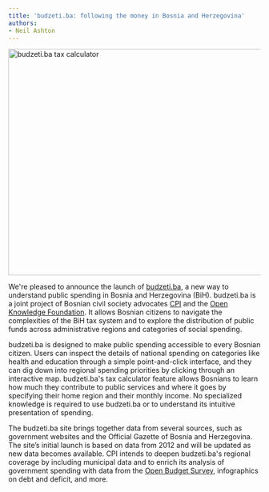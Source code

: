 ```yaml
---
title: 'budzeti.ba: following the money in Bosnia and Herzegovina'
authors:
- Neil Ashton
---
```

<img src="{{ site.baseurl }}/img/blog/2013/10/budzetiba.png" alt="budzeti.ba tax calculator" width="600" height="453" class="alignnone size-full wp-image-1652" /><!--magazine.image = {{ site.baseurl }}/img/blog/2013/10/budzetiba.png -->

We're pleased to announce the launch of [budzeti.ba](http://budzeti.ba), a new way to understand public spending in Bosnia and Herzegovina (BiH). budzeti.ba is a joint project of Bosnian civil society advocates [CPI](http://cpi.ba) and the [Open Knowledge Foundation](http://okfn.org). It allows Bosnian citizens to navigate the complexities of the BiH tax system and to explore the distribution of public funds across administrative regions and categories of social spending.

budzeti.ba is designed to make public spending accessible to every Bosnian citizen. Users can inspect the details of national spending on categories like health and education through a simple point-and-click interface, and they can dig down into regional spending priorities by clicking through an interactive map. budzeti.ba's tax calculator feature allows Bosnians to learn how much they contribute to public services and where it goes by specifying their home region and their monthly income. No specialized knowledge is required to use budzeti.ba or to understand its intuitive presentation of spending.

The budzeti.ba site brings together data from several sources, such as government websites and the Official Gazette of Bosnia and Herzegovina. The site’s initial launch is based on data from 2012 and will be updated as new data becomes available. CPI intends to deepen budzeti.ba's regional coverage by including municipal data and to enrich its analysis of government spending with data from the [Open Budget Survey](http://internationalbudget.org/what-we-do/open-budget-survey/), infographics on debt and deficit, and more.

